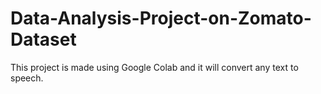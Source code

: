 # Data-Analysis-Project-on-Zomato-Dataset
This project is made using Google Colab and it will convert any text to speech.
